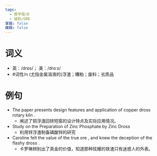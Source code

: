 ```yaml
---
tags:
  - 首字母/D
  - 级别/GRE
掌握: false
模糊: false
---
```

# 词义
- 英：/drɒs/； 美：/drɑːs/
- #词性/n  (尤指金属溶液的)浮渣；糟粕；废料；劣质品
# 例句
- The paper presents design features and application of copper dross rotary kiln .
	- 阐述了铜浮渣回转短窑的设计特点及实际应用情况。
- Study on the Preparation of Zinc Phosphate by Zinc Dross
	- 利用锌浮渣制备磷酸锌的研究
- Caroline felt the value of the true ore , and knew the deception of the flashy dross .
	- 卡罗琳辨别出了真金的价值，知道那种炫耀的铁渣只有迷惑人的外表。
